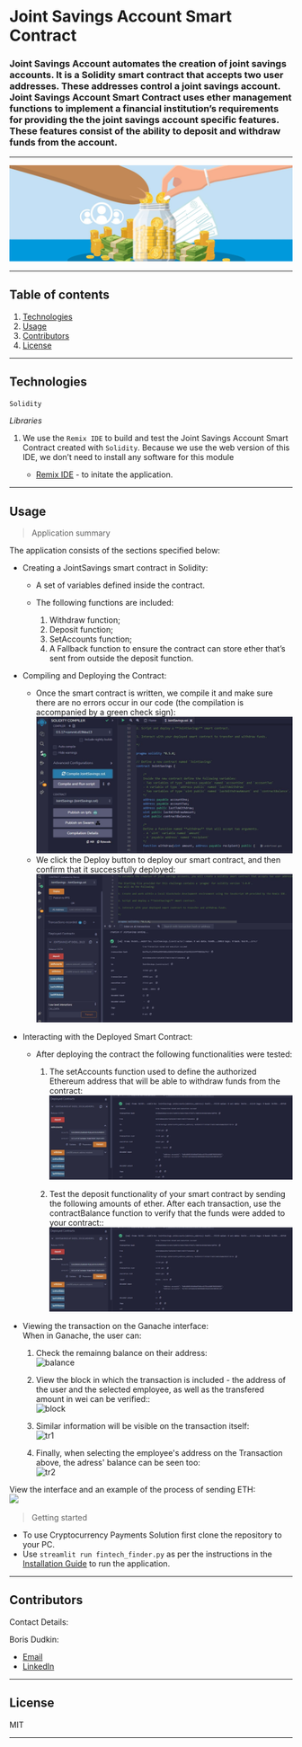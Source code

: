 # Joint Savings Account Smart Contract

### Joint Savings Account automates the creation of joint savings accounts. It is a Solidity smart contract that accepts two user addresses. These addresses control a joint savings account. Joint Savings Account Smart Contract uses ether management functions to implement a financial institution’s requirements for providing the the joint savings account specific features. These features consist of the ability to deposit and withdraw funds from the account.

---

![crypto](Images/joint.jpg)

---

## Table of contents

1. [Technologies](#technologies)
2. [Usage](#usage)
3. [Contributors](#contributors)
4. [License](#license)

---

## Technologies

`Solidity`

_Libraries_

1. We use the `Remix IDE` to build and test the Joint Savings Account Smart Contract created with `Solidity`. Because we use the web version of this IDE, we don’t need to install any software for this module

   - [Remix IDE](https://remix.ethereum.org/) - to initate the application.

---

## Usage

> Application summary<br/>

The application consists of the sections specified below:<br/>

- Creating a JointSavings smart contract in Solidity:<br/>

  - A set of variables defined inside the contract.<br/>
  - The following functions are included:

    1.  Withdraw function;
    2.  Deposit function;
    3.  SetAccounts function;
    4.  A Fallback function to ensure the contract can store ether that’s sent from outside the deposit function.<br/>

- Compiling and Deploying the Contract:<br/>

  - Once the smart contract is written, we compile it and make sure there are no errors occur in our code (the compilation is accompanied by a green check sign):<br/>
    ![compile](Execution_Results/compiled.JPG)<br/>
  - We click the Deploy button to deploy our smart contract, and then confirm that it successfully deployed:<br/>
    ![compile](Execution_Results/deployed.JPG)<br/>

- Interacting with the Deployed Smart Contract:<br/>

  - After deploying the contract the following functionalities were tested:<br/>

    1. The setAccounts function used to define the authorized Ethereum address that will be able to withdraw funds from the contract:
       ![setAccounts](Execution_Results/setAccounts.JPG)<br/>

    2. Test the deposit functionality of your smart contract by sending the following amounts of ether. After each transaction, use the contractBalance function to verify that the funds were added to your contract::
       ![setAccounts](Execution_Results/setAccounts.JPG)<br/>

- Viewing the transaction on the Ganache interface:<br/>
  When in Ganache, the user can:<br/>

  1. Check the remainng balance on their address:<br/>
     ![balance](Images/balance.JPG)<br/>
  2. View the block in which the transaction is included - the address of the user and the selected employee, as well as the transfered amount in wei can be verified::<br/>
     ![block](Images/block.JPG)<br/>

  3. Similar information will be visible on the transaction itself:<br/>
     ![tr1](Images/transaction.JPG)<br/>
  4. Finally, when selecting the employee's address on the Transaction above, the adress' balance can be seen too:<br/>
     ![tr2](Images/transaction_2.JPG)<br/>

View the interface and an example of the process of sending ETH:<br/>
![](Images/screen.gif)

> Getting started<br/>

- To use Cryptocurrency Payments Solution first clone the repository to your PC.<br/>
- Use `streamlit run fintech_finder.py` as per the instructions in the [Installation Guide](#installation-guide) to run the application.<br/>

---

## Contributors

Contact Details:

Boris Dudkin:

- [Email](boris.dudkin@gmail.com)
- [LinkedIn](www.linkedin.com/in/Boris-Dudkin)

---

## License

MIT

---
